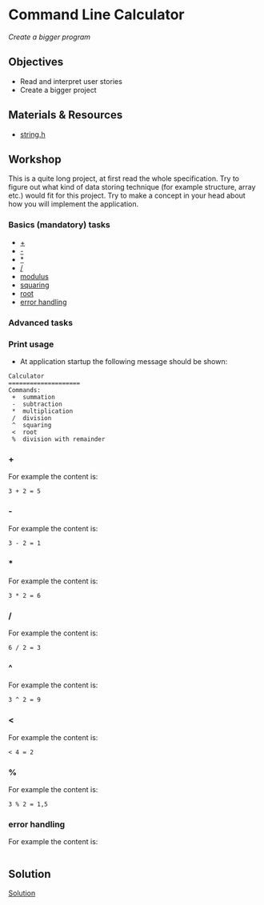 # Command Line Calculator
*Create a bigger program*

## Objectives
 - Read and interpret user stories
 - Create a bigger project


## Materials & Resources

- [string.h](https://www.tutorialspoint.com/c_standard_library/string_h.htm)

## Workshop
This is a quite long project, at first read the whole specification. Try to figure out
what kind of data storing technique (for example structure, array etc.) would fit
for this project. Try to make a concept in your head about how you will implement the
application.

### Basics (mandatory) tasks
- [+](#)
- [-](#)
- [*](#)
- [/](#)
- [modulus](#)
- [squaring](#)
- [root](#)
- [error handling](#)


### Advanced tasks

### Print usage
 - At application startup the following message should be shown:

```
Calculator
====================
Commands:
 +  summation
 -  subtraction
 *  multiplication
 /  division
 ^  squaring
 <  root
 %  division with remainder
 ```

### +

For example the content is:

```
3 + 2 = 5

```

### -


For example the content is:

```
3 - 2 = 1

```

### *

For example the content is:

```
3 * 2 = 6

```

### /

For example the content is:

```
6 / 2 = 3

```

### ^

For example the content is:

```
3 ^ 2 = 9

```

### <

For example the content is:

```
< 4 = 2

```

### %

For example the content is:

```
3 % 2 = 1,5

```


### error handling

For example the content is:

```

```

## Solution
[Solution](#)
